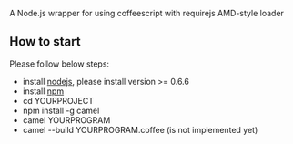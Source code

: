 A Node.js wrapper for using coffeescript with requirejs AMD-style loader

## How to start

Please follow below steps:

 * install [nodejs](http://nodejs.org), please install version >= 0.6.6
 * install [npm](http://npmjs.org)
 * cd YOURPROJECT
 * npm install -g camel
 * camel YOURPROGRAM
 * camel --build YOURPROGRAM.coffee (is not implemented yet)


